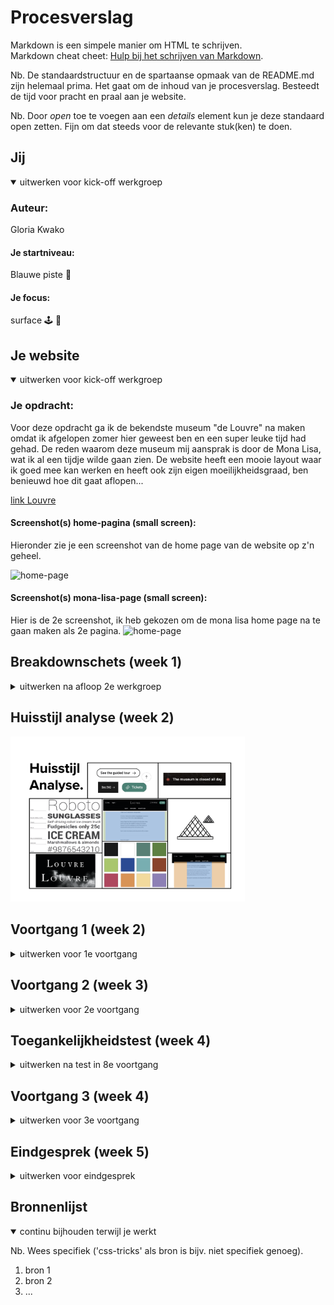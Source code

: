 # Procesverslag
Markdown is een simpele manier om HTML te schrijven.  
Markdown cheat cheet: [Hulp bij het schrijven van Markdown](https://github.com/adam-p/markdown-here/wiki/Markdown-Cheatsheet).

Nb. De standaardstructuur en de spartaanse opmaak van de README.md zijn helemaal prima. Het gaat om de inhoud van je procesverslag. Besteedt de tijd voor pracht en praal aan je website.

Nb. Door *open* toe te voegen aan een *details* element kun je deze standaard open zetten. Fijn om dat steeds voor de relevante stuk(ken) te doen.





## Jij

<details open>
<summary>uitwerken voor kick-off werkgroep</summary>

### Auteur:
Gloria Kwako 

#### Je startniveau:
Blauwe piste 🗻

#### Je focus:
surface 🕹 🧩
 
</details>





## Je website

<details open>
<summary>uitwerken voor kick-off werkgroep</summary>

### Je opdracht:
Voor deze opdracht ga ik de bekendste museum "de Louvre" na maken omdat ik afgelopen zomer hier geweest ben en een super leuke tijd had gehad. De reden waarom deze museum mij aansprak is door de Mona Lisa, wat ik al een tijdje wilde gaan zien. De website heeft een mooie layout waar ik goed mee kan werken en heeft ook zijn eigen moeilijkheidsgraad, ben benieuwd hoe dit gaat aflopen...

<a href="https://www.louvre.fr/en">link Louvre</a>

#### Screenshot(s) home-pagina (small screen): 
Hieronder zie je een screenshot van de home page van de website op z'n geheel. 

<img src="RMimages/louvre1.png" width="340px" alt="home-page">


#### Screenshot(s) mona-lisa-page (small screen):
 Hier is de 2e screenshot, ik heb gekozen om de mona lisa home page na te gaan maken als 2e pagina. 
<img src="RMimages/louvre2.png" width="340px" alt="home-page">
 
</details>




## Breakdownschets (week 1)

<details>
<summary>uitwerken na afloop 2e werkgroep</summary>

### de hele pagina 1 & 2: 
Hier is de volledige pagina te zien op een mobiele formaat.
<img src="RMimages/louvrePage.png" width="375px" alt="louvre-pagina">
<img src="RMimages/louvrePage2.png" width="375px" alt="louvre-pagina">

### breakdown onderdelen: 
Deze pagina's heb ik HTML onderdelen geven om zo het werk makkelijker te verdelen in het programma. 
<img src="RMimages/louvre3.png" width="375px" alt="louvre-pagina">
<img src="RMimages/louvre4.png" width="375px" alt="louvre-pagina">

### ongeïnteresseerde onderdelen 1: 
Deze zijn de onderdelen die ik niet mee gaan nemen.
<img src="RMimages/louvp12.png" width="375px" alt="breakdown van een dynamisch deel">
<img src="RMimages/louvp11.png" width="375px" alt="breakdown van nog een dynamisch deel">

<img src="RMimages/louvp14.png" width="375px" alt="breakdown van een dynamisch deel">
<img src="RMimages/louvp13.png" width="375px" alt="breakdown van nog een dynamisch deel">

<img src="RMimages/louvp15.png" width="375px" alt="breakdown van nog een dynamisch deel">

### ongeïnteresseerde onderdelen 2: 
<img src="RMimages/louvp22.png" width="375px" alt="breakdown van een dynamisch deel">
<img src="RMimages/louvp211.png" width="375px" alt="breakdown van nog een dynamisch deel">

<img src="RMimages/louvp23.png" width="375px" alt="breakdown van een dynamisch deel">
<img src="RMimages/louvp24.png" width="375px" alt="breakdown van nog een dynamisch deel">

<img src="RMimages/louvp25.png" width="375px" alt="breakdown van nog een dynamisch deel">


</details>


## Huisstijl analyse (week 2)
<img src="RMimages/huisstijl.png" width="375px" alt="huisstijl">




## Voortgang 1 (week 2)

<details>
<summary>uitwerken voor 1e voortgang</summary>

### Stand van zaken
Ik ben deze week begonnen aan de navigatiebalk (de header), hieronder zie je de eerste versie van de navigatiebalk:

<img src="RMimages/navv1b.png" width="375px" alt="navv1b">
<img src="RMimages/navv1.png" width="375px" alt="navv1">


Ik liep op een geven moment wel vast, waardoor ik hulp kreeg van een student assistent en ik heb verder gebruik gemaakt van Youtube. 

Hieronder zie je de 2e versie:
<img src="RMimages/navv2b.png" width="375px" alt="navv2b">
<img src="RMimages/navv2.png" width="375px" alt="navv2">





### Agenda voor meeting
samen met je groepje opstellen

| student 1      | student 2          | student 3    | student 4        |
| ---            | ---                | ---          | ---              |
| dit bespreken  | en dit             | en ik dit    | en dan ik dat    |
| en dat ook nog | dit als er tijd is | nog een punt | dit wil ik zeker |
| ...            | ...                | ...          | ...              |


### Verslag van meeting
Vandaag heb ik mijn voortgang gesprek gehad, hier werd de onderstaande punten besproken waar ik aanpassingen in moet gaan doen. 

- Minder classes gebruiken, ipv daarvan nth-of-type () gebruiken
- Hoe de div's worden gebruikt klopt niet, beter ul's gebruiken
- li moet in een ul zitten en kan dus niet alleen zitten

</details>





## Voortgang 2 (week 3)

<details>
<summary>uitwerken voor 2e voortgang</summary>

### Stand van zaken
Inmiddels is het gelukt om minder classes te gebruiken, daarvoor heb ik nth-of-type gebruikt:

<img src="RMimages/nth-of.png" width="375px" alt="navv2">



### Agenda voor meeting
samen met je groepje opstellen

| student 1      | student 2          | student 3    | student 4        |
| ---            | ---                | ---          | ---              |
| dit bespreken  | en dit             | en ik dit    | en dan ik dat    |
| en dat ook nog | dit als er tijd is | nog een punt | dit wil ik zeker |
| ...            | ...                | ...          | ...              |


### Verslag van meeting
Vandaag heb ik mijn voortgang gesprek gehad, hier werd de onderstaande punten besproken waar ik aanpassingen in moet gaan doen. 

- html en css code opschonen 
- vaart maken met code schrijven
- Beginnen aan 2e pagina


</details>





## Toegankelijkheidstest (week 4)

<details>
<summary>uitwerken na test in 8e voortgang</summary>

### Bevindingen
Lijst met je bevindingen die in de test naar voren kwamen:

#### Titel eerste bevinding
Hier korte omschrijving (met indien nodig een afbeelding)

Hier een omschrijving van hoe het opgelost kan worden (met indien nodig een afbeelding)


#### Titel tweede bevinding. 
Hier korte omschrijving (met indien nodig een afbeelding)

Hier een omschrijving van hoe het opgelost kan worden (met indien nodig een afbeelding)


#### Titel volgende bevinding. 
Hier korte omschrijving (met indien nodig een afbeelding)

Hier een omschrijving van hoe het opgelost kan worden (met indien nodig een afbeelding)


#### Titel nog een bevinding. 
Hier korte omschrijving (met indien nodig een afbeelding)

Hier een omschrijving van hoe het opgelost kan worden (met indien nodig een afbeelding)

</details>





## Voortgang 3 (week 4)

<details>
<summary>uitwerken voor 3e voortgang</summary>

### Stand van zaken
hier dit ging goed & dit was lastig (neem ook screenshots op van delen van je website en code)


### Agenda voor meeting
samen met je groepje opstellen

| student 1      | student 2          | student 3    | student 4        |
| ---            | ---                | ---          | ---              |
| dit bespreken  | en dit             | en ik dit    | en dan ik dat    |
| en dat ook nog | dit als er tijd is | nog een punt | dit wil ik zeker |
| ...            | ...                | ...          | ...              |


### Verslag van meeting
hier na afloop snel de uitkomsten van de meeting vastleggen

- punt 1
- punt 2
- nog een punt
- ...

</details>





## Eindgesprek (week 5)

<details>
<summary>uitwerken voor eindgesprek</summary>

### Stand van zaken
hier dit ging goed & dit was lastig (neem ook screenshots op van delen van je website en code)

### Screenshot(s)

hier screenshot(s) van je eindresultaat

</details>





## Bronnenlijst

<details open>
<summary>continu bijhouden terwijl je werkt</summary>

Nb. Wees specifiek ('css-tricks' als bron is bijv. niet specifiek genoeg).

1. bron 1
2. bron 2
3. ...

</details>